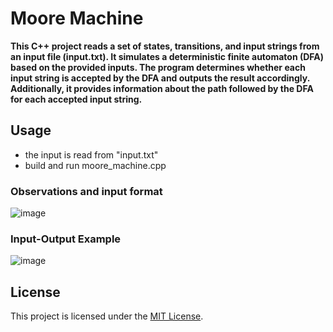 # Moore Machine #
**This C++ project reads a set of states, transitions, and input strings from an input file (input.txt). It simulates a deterministic finite automaton (DFA) based on the provided inputs. The program determines whether each input string is accepted by the DFA and outputs the result accordingly. Additionally, it provides information about the path followed by the DFA for each accepted input string.**

## Usage ##
- the input is read from "input.txt"
- build and run moore_machine.cpp

### Observations and input format ###

![image](https://user-images.githubusercontent.com/67463644/160692726-4acfe493-25b7-4ee8-b638-f72144648d5b.png)


### Input-Output Example ###

![image](https://user-images.githubusercontent.com/67463644/160692574-cf53f149-e621-4771-8f1d-af08c6f9f90f.png)

## License

This project is licensed under the [MIT License](LICENSE).

